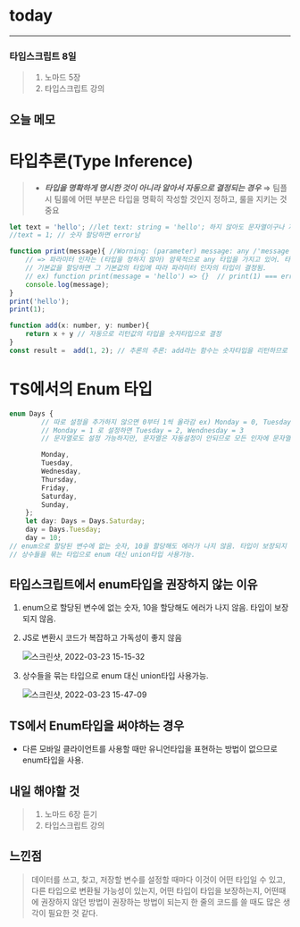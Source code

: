 # today

-----------------
### 타입스크립트 8일
> 1. 노마드 5장
> 2. 타입스크립트 강의 

## 오늘 메모
# 타입추론(Type Inference)

> * ***타입을 명확하게 명시한 것이 아니라 알아서 자동으로 결정되는 경우***
 ⇒ 팀플시 팀룰에 어떤 부분은 타입을 명확히 작성할 것인지 정하고, 룰을 지키는 것 중요
> 

```jsx
let text = 'hello'; //let text: string = 'hello'; 하지 않아도 문자열이구나 자동으로 알아챔
//text = 1; // 숫자 할당하면 error남

function print(message){ //Worning: (parameter) message: any /'message' 매개 변수는 암시적으로 'any' 형식이지만, 사용량에서 더 나은 형식을 유추할 수 있습니다.
    // => 파라미터 인자는 (타입을 정하지 않아) 암묵적으로 any 타입을 가지고 있어. 타입을 명확하게 명시하는게 좋겠어
    // 기본값을 할당하면 그 기본값의 타입에 따라 파라미터 인자의 타입이 결정됨.
    // ex) function print(message = 'hello') => {}  // print(1) === error
    console.log(message);
}
print('hello');
print(1);

function add(x: number, y: number){
    return x + y // 자동으로 리턴값의 타입을 숫자타입으로 결정
}
const result =  add(1, 2); // 추론의 추론: add라는 함수는 숫자타입을 리턴하므로 변수 result는 숫자타입으로 자동결정.
```
# TS에서의 Enum 타입

```jsx
enum Days { 
        // 따로 설정을 추가하지 않으면 0부터 1씩 올라감 ex) Monday = 0, Tuesday = 1
        // Monday = 1 로 설정하면 Tuesday = 2, Wendnesday = 3
        // 문자열로도 설정 가능하지만, 문자열은 자동설정이 안되므로 모든 인자에 문자열로 값을 할당해줘야함.

        Monday,
        Tuesday,
        Wednesday,
        Thursday,
        Friday,
        Saturday,
        Sunday,
    };
    let day: Days = Days.Saturday;
    day = Days.Tuesday;
    day = 10;
// enum으로 할당된 변수에 없는 숫자, 10을 할당해도 에러가 나지 않음. 타입이 보장되지 않음
// 상수들을 묶는 타입으로 enum 대신 union타입 사용가능.
```

## 타입스크립트에서 enum타입을 권장하지 않는 이유

1. enum으로 할당된 변수에 없는 숫자, 10을 할당해도 에러가 나지 않음. 타입이 보장되지 않음.
2. JS로 변환시 코드가 복잡하고 가독성이 좋지 않음
    
    ![스크린샷, 2022-03-23 15-15-32](https://user-images.githubusercontent.com/85835359/159746554-97d8af55-f4f4-4596-87e3-812e4dd931d5.png)

3. 상수들을 묶는 타입으로 enum 대신 union타입 사용가능.
    
    ![스크린샷, 2022-03-23 15-47-09](https://user-images.githubusercontent.com/85835359/159746709-65e76672-1bf4-4934-809f-f923b79b3a02.png)


## TS에서 Enum타입을 써야하는 경우

- 다른 모바일 클라이언트를 사용할 때만 유니언타입을 표현하는 방법이 없으므로 enum타입을 사용.

## 내일 해야할 것
> 1. 노마드 6장 듣기
> 2. 타입스크립트 강의

## 느낀점
> 데이터를 쓰고, 찾고, 저장할 변수를 설정할 때마다 이것이 어떤 타입일 수 있고, 다른 타입으로 변환될 가능성이 있는지, 
> 어떤 타입이 타입을 보장하는지, 어떤때에 권장하지 않던 방법이 권장하는 방법이 되는지 한 줄의 코드를 쓸 때도 많은 생각이 필요한 것 같다.

